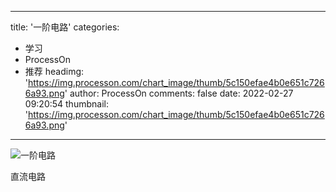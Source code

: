 
---
title: '一阶电路'
categories: 
 - 学习
 - ProcessOn
 - 推荐
headimg: 'https://img.processon.com/chart_image/thumb/5c150efae4b0e651c7266a93.png'
author: ProcessOn
comments: false
date: 2022-02-27 09:20:54
thumbnail: 'https://img.processon.com/chart_image/thumb/5c150efae4b0e651c7266a93.png'
---

<div>   
<img class="thumb" alt="一阶电路" src="https://img.processon.com/chart_image/thumb/5c150efae4b0e651c7266a93.png" referrerpolicy="no-referrer">
<p>直流电路</p>  
</div>
            